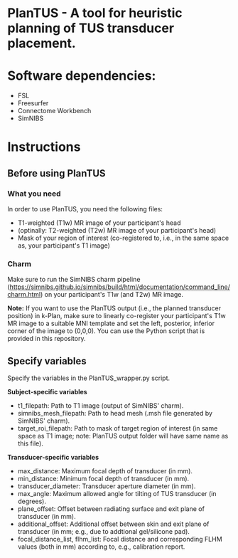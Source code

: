 # PlanTUS - A tool for heuristic planning of TUS transducer placement.

# Software dependencies:
- FSL
- Freesurfer
- Connectome Workbench
- SimNIBS


# Instructions

## Before using PlanTUS

### What you need
In order to use PlanTUS, you need the following files:
- T1-weighted (T1w) MR image of your participant's head
- (optinally: T2-weighted (T2w) MR image of your participant's head)
- Mask of your region of interest (co-registered to, i.e., in the same space as, your participant's T1 image)
  
### Charm
Make sure to run the SimNIBS charm pipeline (https://simnibs.github.io/simnibs/build/html/documentation/command_line/charm.html) on your participant's T1w (and T2w) MR image.

**Note:** If you want to use the PlanTUS output (i.e., the planned transducer position) in k-Plan, make sure to linearly co-register your participant's T1w MR image to a suitable MNI template and set the left, posterior, inferior corner of the image to (0,0,0). You can use the Python script that is provided in this repository.

## Specify variables
Specify the variables in the PlanTUS_wrapper.py script.

**Subject-specific variables**
- t1_filepath: Path to T1 image (output of SimNIBS' charm).
- simnibs_mesh_filepath: Path to head mesh (.msh file generated by SimNIBS' charm).
- target_roi_filepath: Path to mask of target region of interest (in same space as T1 image; note: PlanTUS output folder will have same name as this file).

**Transducer-specific variables**
- max_distance: Maximum focal depth of transducer (in mm).
- min_distance: Minimum focal depth of transducer (in mm).
- transducer_diameter: Transducer aperture diameter (in mm).
- max_angle: Maximum allowed angle for tilting of TUS transducer (in degrees).
- plane_offset: Offset between radiating surface and exit plane of transducer (in mm).
- additional_offset: Additional offset between skin and exit plane of transducer (in mm; e.g., due to addtional gel/silicone pad).
- focal_distance_list, flhm_list: Focal distance and corresponding FLHM values (both in mm) according to, e.g., calibration report.


